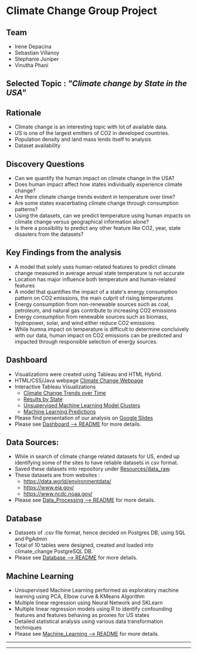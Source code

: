 # Climate Change Group Project

## Team 
- Irene Depacina
- Sebastian Villanoy
- Stephanie Juniper
- Vinutha Phani

## Selected Topic : <i><b>"Climate change by State in the USA"</i></b>

## Rationale
- Climate change is an interesting topic with lot of available data.
- US is one of the largest emitters of CO2 in developed countries.
- Population density and land mass lends itself to analysis
- Dataset availability

## Discovery Questions
- Can we quantify the human impact on climate change in the USA?
- Does human impact affect how states individually experience climate change?
- Are there climate change trends evident in temperature over time?
- Are some states exacerbating climate change through consumption patterns?
- Using the datasets, can we predict temperature using human impacts on climate change versus geographical information alone?
- Is there a possibility to predict any other feature like CO2, year, state disasters from the datasets?

## Key Findings from the analysis
- A model that solely uses human-related features to predict climate change measured in average annual state temperature is not accurate
- Location has major influence both temperature and human-related features
- A model that quantifies the impact of a state's energy consumption pattern on CO2 emissions, the main culprit of rising temperatures
- Energy consumption from non-renewable sources such as coal, petroleum, and natural gas contribute to increasing CO2 emissions
- Energy consumption from renewable sources such as biomass, hydropower, solar, and wind either reduce CO2 emissions
- While humna impact on temperature is difficult to determine concluively with our data, human impact on CO2 emissions can be predicted and impacted through responsible selection of energy sources. 

## Dashboard
- Visualizations were created using Tableau and HTML Hybrid.
- HTML/CSS/Java webpage <a href="https://irenedepacina.github.io/predicting_temp/">Climate Change Webpage</a>
- Interactive Tableau Visualizations
    - <a href="https://public.tableau.com/profile/irene.depacina#!/vizhome/ClimateChangeTrends_16174174601980/Dashboard1">Climate Change Trends over Time</a>
    - <a href="https://public.tableau.com/profile/irene.depacina#!/vizhome/ResultsbyState/Dashboard1">Results by State</a>
    - <a href="https://public.tableau.com/profile/stephanie.m.juniper#!/vizhome/Climate_Change_USA/FindingsbyCluster?publish=yes">Unsupervised Machine Learning Model Clusters</a>
    - <a href="https://public.tableau.com/profile/stephanie.m.juniper#!/vizhome/Temp_CO2_highlights/CO2_Key_Findings?publish=yes">Machine Learning Predictions</a>
- Please find presentation of our analysis on <a href="https://docs.google.com/presentation/d/15MENIOhjLSVF9AC3xavduDZ4B1AA4qlJFtM7gXTUJPA/edit#slide=id.p">Google Slides</a>
- Please see <a href="https://github.com/irenedepacina/final_project/blob/develop/Dashboard/README.md">Dashboard --> README</a> for more details.

## Data Sources:
- While in search of climate change related datasets for US, ended up identifying some of the sites to have reliable datasets in csv format.
- Saved these datasets into repository under <a href="https://github.com/irenedepacina/final_project/tree/develop/Resources/data_raw">Resources/data_raw</a>.
- These datasets are from websites :
    - https://data.world/environmentdata/
    - https://www.eia.gov/
    - https://www.ncdc.noaa.gov/
- Please see <a href="https://github.com/irenedepacina/final_project/blob/develop/Data_Processing/README.md">Data_Processing --> README</a> for more details.

## Database
- Datasets of .csv file format, hence decided on Postgres DB, using SQL and PgAdmin
- Total of 10 tables were designed, created and loaded into climate_change PostgreSQL DB.
- Please see <a href="https://github.com/irenedepacina/final_project/blob/develop/Database/README.md">Database --> README</a> for more details.

## Machine Learning
- Unsupervised Machine Learning performed as exploratory machine learning using PCA, Elbow curve & KMeans Algorithm
- Multiple linear regression using Neural Network and SKLearn
- Multiple linear regression models using R to identify confounding features and features behaving as proxies for US states
- Detailed statistical analysis using various data transformation techniques
- Please see <a href="https://github.com/irenedepacina/final_project/blob/develop/Machine_Learning/README.md">Machine_Learning --> README</a> for more details.
---
---
